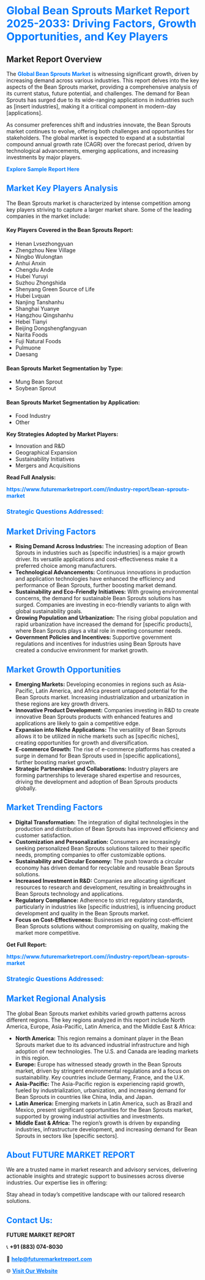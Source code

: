 <h1 style="color: #007BFF;">Global Bean Sprouts Market Report 2025-2033: Driving Factors, Growth Opportunities, and Key Players</h1>

<section id="overview">
<h2>Market Report Overview</h2>
<p>The <a href="https://www.futuremarketreport.com//industry-report/bean-sprouts-market" style="color: #007BFF; text-decoration: none;"><strong>Global Bean Sprouts Market</strong></a> is witnessing significant growth, driven by increasing demand across various industries. This report delves into the key aspects of the Bean Sprouts market, providing a comprehensive analysis of its current status, future potential, and challenges. The demand for Bean Sprouts has surged due to its wide-ranging applications in industries such as [insert industries], making it a critical component in modern-day [applications].</p>
<p>As consumer preferences shift and industries innovate, the Bean Sprouts market continues to evolve, offering both challenges and opportunities for stakeholders. The global market is expected to expand at a substantial compound annual growth rate (CAGR) over the forecast period, driven by technological advancements, emerging applications, and increasing investments by major players.</p>
</section>

<section id="overview">
<p><a href="https://www.futuremarketreport.com//request-sample/reportId=91174" style="color: #007BFF; text-decoration: none;"><strong>Explore Sample Report Here</strong></a></p>
</section>

<section id="key-players">
<h2 style="color: #007BFF;">Market Key Players Analysis</h2>
<p>The Bean Sprouts market is characterized by intense competition among key players striving to capture a larger market share. Some of the leading companies in the market include:</p>
<h4>Key Players Covered in the Bean Sprouts Report:</h4>
<ul><li>Henan Lvsezhongyuan</li><li>Zhengzhou New Village</li><li>Ningbo Wulongtan</li><li>Anhui Anxin</li><li>Chengdu Ande</li><li>Hubei Yuruyi</li><li>Suzhou Zhongshida</li><li>Shenyang Green Source of Life</li><li>Hubei Lvquan</li><li>Nanjing Tanshanhu</li><li>Shanghai Yuanye</li><li>Hangzhou Qingshanhu</li><li>Hebei Tianyi</li><li>Beijing Dongshengfangyuan</li><li>Narita Foods</li><li>Fuji Natural Foods</li><li>Pulmuone</li><li>Daesang</li></ul>
<h4>Bean Sprouts Market Segmentation by Type:</h4>
<ul><li>Mung Bean Sprout</li><li>Soybean Sprout</li></ul>

<h4>Bean Sprouts Market Segmentation by Application:</h4>
<ul><li>Food Industry</li><li>Other</li></ul>
<p><strong>Key Strategies Adopted by Market Players:</strong></p>
<ul>
<li>Innovation and R&D</li>
<li>Geographical Expansion</li>
<li>Sustainability Initiatives</li>
<li>Mergers and Acquisitions</li>
</ul>
</section>

<section>
<p><strong>Read Full Analysis: </strong></p><a href="https://www.futuremarketreport.com//industry-report/bean-sprouts-market" style="color: #007BFF; text-decoration: none;"><strong>https://www.futuremarketreport.com//industry-report/bean-sprouts-market</strong></a>
<h3 style="color: #007BFF;">Strategic Questions Addressed:</h3>
</section>

<section id="driving-factors">
<h2 style="color: #007BFF;">Market Driving Factors</h2>
<ul>
<li><strong>Rising Demand Across Industries:</strong> The increasing adoption of Bean Sprouts in industries such as [specific industries] is a major growth driver. Its versatile applications and cost-effectiveness make it a preferred choice among manufacturers.</li>
<li><strong>Technological Advancements:</strong> Continuous innovations in production and application technologies have enhanced the efficiency and performance of Bean Sprouts, further boosting market demand.</li>
<li><strong>Sustainability and Eco-Friendly Initiatives:</strong> With growing environmental concerns, the demand for sustainable Bean Sprouts solutions has surged. Companies are investing in eco-friendly variants to align with global sustainability goals.</li>
<li><strong>Growing Population and Urbanization:</strong> The rising global population and rapid urbanization have increased the demand for [specific products], where Bean Sprouts plays a vital role in meeting consumer needs.</li>
<li><strong>Government Policies and Incentives:</strong> Supportive government regulations and incentives for industries using Bean Sprouts have created a conducive environment for market growth.</li>
</ul>
</section>

<section id="growth-opportunities">
<h2 style="color: #007BFF;">Market Growth Opportunities</h2>
<ul>
<li><strong>Emerging Markets:</strong> Developing economies in regions such as Asia-Pacific, Latin America, and Africa present untapped potential for the Bean Sprouts market. Increasing industrialization and urbanization in these regions are key growth drivers.</li>
<li><strong>Innovative Product Development:</strong> Companies investing in R&D to create innovative Bean Sprouts products with enhanced features and applications are likely to gain a competitive edge.</li>
<li><strong>Expansion into Niche Applications:</strong> The versatility of Bean Sprouts allows it to be utilized in niche markets such as [specific niches], creating opportunities for growth and diversification.</li>
<li><strong>E-commerce Growth:</strong> The rise of e-commerce platforms has created a surge in demand for Bean Sprouts used in [specific applications], further boosting market growth.</li>
<li><strong>Strategic Partnerships and Collaborations:</strong> Industry players are forming partnerships to leverage shared expertise and resources, driving the development and adoption of Bean Sprouts products globally.</li>
</ul>
</section>

<section id="trending-factors">
<h2 style="color: #007BFF;">Market Trending Factors</h2>
<ul>
<li><strong>Digital Transformation:</strong> The integration of digital technologies in the production and distribution of Bean Sprouts has improved efficiency and customer satisfaction.</li>
<li><strong>Customization and Personalization:</strong> Consumers are increasingly seeking personalized Bean Sprouts solutions tailored to their specific needs, prompting companies to offer customizable options.</li>
<li><strong>Sustainability and Circular Economy:</strong> The push towards a circular economy has driven demand for recyclable and reusable Bean Sprouts solutions.</li>
<li><strong>Increased Investment in R&D:</strong> Companies are allocating significant resources to research and development, resulting in breakthroughs in Bean Sprouts technology and applications.</li>
<li><strong>Regulatory Compliance:</strong> Adherence to strict regulatory standards, particularly in industries like [specific industries], is influencing product development and quality in the Bean Sprouts market.</li>
<li><strong>Focus on Cost-Effectiveness:</strong> Businesses are exploring cost-efficient Bean Sprouts solutions without compromising on quality, making the market more competitive.</li>
</ul>
</section>

<section>
<p><strong>Get Full Report: </strong></p><a href="https://www.futuremarketreport.com//industry-report/bean-sprouts-market" style="color: #007BFF; text-decoration: none;"><strong>https://www.futuremarketreport.com//industry-report/bean-sprouts-market</strong></a>
<h3 style="color: #007BFF;">Strategic Questions Addressed:</h3>
</section>


<section id="regional-analysis">
<h2 style="color: #007BFF;">Market Regional Analysis</h2>
<p>The global Bean Sprouts market exhibits varied growth patterns across different regions. The key regions analyzed in this report include North America, Europe, Asia-Pacific, Latin America, and the Middle East & Africa:</p>
<ul>
<li><strong>North America:</strong> This region remains a dominant player in the Bean Sprouts market due to its advanced industrial infrastructure and high adoption of new technologies. The U.S. and Canada are leading markets in this region.</li>
<li><strong>Europe:</strong> Europe has witnessed steady growth in the Bean Sprouts market, driven by stringent environmental regulations and a focus on sustainability. Key countries include Germany, France, and the U.K.</li>
<li><strong>Asia-Pacific:</strong> The Asia-Pacific region is experiencing rapid growth, fueled by industrialization, urbanization, and increasing demand for Bean Sprouts in countries like China, India, and Japan.</li>
<li><strong>Latin America:</strong> Emerging markets in Latin America, such as Brazil and Mexico, present significant opportunities for the Bean Sprouts market, supported by growing industrial activities and investments.</li>
<li><strong>Middle East & Africa:</strong> The region’s growth is driven by expanding industries, infrastructure development, and increasing demand for Bean Sprouts in sectors like [specific sectors].</li>
</ul>
</section>

<footer>
<h2 style="color: #007BFF;">About FUTURE MARKET REPORT</h2>
<p>We are a trusted name in market research and advisory services, delivering actionable insights and strategic support to businesses across diverse industries. Our expertise lies in offering:</p>

<p>Stay ahead in today’s competitive landscape with our tailored research solutions.</p>

<h2 style="color: #007BFF;">Contact Us:</h2>
<p><strong>FUTURE MARKET REPORT</strong></p>
<p>📞 <strong>+91 (883) 074-8030</strong></p>
<p>📧 <strong><a href="mailto:help@futuremarketreport.com" style="color: #007BFF;">help@futuremarketreport.com</a></strong></p>
<p>🌐 <strong><a href="https://www.futuremarketreport.com/" style="color: #007BFF;">Visit Our Website</a></strong></p>
</footer>